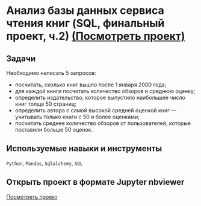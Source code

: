 # Анализ базы данных сервиса чтения книг (SQL, финальный проект, ч.2) [(Посмотреть проект)](https://nbviewer.jupyter.org/github/BulyginV/Yandex.Practicum/blob/main/01.%20%D0%98%D1%81%D1%81%D0%BB%D0%B5%D0%B4%D0%BE%D0%B2%D0%B0%D0%BD%D0%B8%D0%B5%20%D0%BD%D0%B0%D0%B4%D1%91%D0%B6%D0%BD%D0%BE%D1%81%D1%82%D0%B8%20%D0%B7%D0%B0%D1%91%D0%BC%D1%89%D0%B8%D0%BA%D0%BE%D0%B2/project_01.ipynb)

## Задачи
Необходимо написать 5 запросов:
* посчитать, сколько книг вышло после 1 января 2000 года;
* для каждой книги посчитать количество обзоров и среднюю оценку;
* определить издательство, которое выпустило наибольшее число книг толще 50 страниц;
* определить автора с самой высокой средней оценкой книг — учитывать только книги с 50 и более оценками;
* посчитать среднее количество обзоров от пользователей, которые поставили больше 50 оценок.

## Используемые навыки и инструменты
`Python`, `Pandas`, `Sqlalchemy`, `SQL`

## Открыть проект в формате Jupyter nbviewer
[Посмотреть проект](https://nbviewer.jupyter.org/github/BulyginV/Yandex.Practicum/blob/main/01.%20%D0%98%D1%81%D1%81%D0%BB%D0%B5%D0%B4%D0%BE%D0%B2%D0%B0%D0%BD%D0%B8%D0%B5%20%D0%BD%D0%B0%D0%B4%D1%91%D0%B6%D0%BD%D0%BE%D1%81%D1%82%D0%B8%20%D0%B7%D0%B0%D1%91%D0%BC%D1%89%D0%B8%D0%BA%D0%BE%D0%B2/project_01.ipynb)
